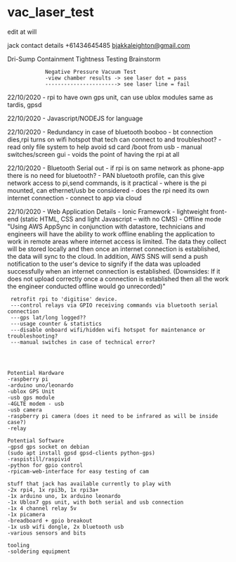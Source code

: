 # vac_laser_test

edit at will

jack contact details +61434645485 bjakkaleighton@gmail.com 

Dri-Sump Containment Tightness Testing Brainstorm

                Negative Pressure Vacuum Test
                -view chamber results -> see laser dot = pass
                -----------------------> see laser line = fail
               
                
22/10/2020 - rpi to have own gps unit,  can use ublox modules same as tardis, gpsd 

22/10/2020 - Javascript/NODEJS for language

22/10/2020 - Redundancy in case of bluetooth booboo
           - bt connection dies,rpi turns on wifi hotspot that tech can connect to and troubleshoot?
           - read only file system to help avoid sd card /boot from usb
           - manual switches/screen gui - voids the point of having the rpi at all
           
22/10/2020 - Bluetooth Serial out
           - if rpi is on same network as phone-app there is no need for bluetooth?
           - PAN bluetooth profile, can this give network access to pi,send commands, is it practical
           - where is the pi mounted, can ethernet/usb be considered
           - does the rpi need its own internet connection - connect to app via cloud

22/10/2020 - Web Application Details
           - Ionic Framework - lightweight front-end (static HTML, CSS and light Javascript – with no CMS) 
           - Offline mode 
           "Using AWS AppSync in conjunction with datastore, technicians and engineers will have the
ability to work offline enabling the application to work in remote areas where internet access is
limited. The data they collect will be stored locally and then once an internet connection is
established, the data will sync to the cloud. In addition, AWS SNS will send a push notification
to the user's device to signify if the data was uploaded successfully when an internet
connection is established. (Downsides: If it does not upload correctly once a connection is
established then all the work the engineer conducted offline would go unrecorded)"





     retrofit rpi to 'digitise' device.
     ---control relays via GPIO receiving commands via bluetooth serial connection
     ---gps lat/long logged??
     ---usage counter & statistics 
     ---disable onboard wifi/hidden wifi hotspot for maintenance or troubleshooting?
     ---manual switches in case of technical error?

     
     

    Potential Hardware
    -raspberry pi 
    -arduino uno/leonardo
    -ublox GPS Unit 
    -usb gps module
    -4GLTE modem - usb
    -usb camera
    -raspberry pi camera (does it need to be infrared as will be inside case?)
    -relay 

    Potential Software
    -gpsd gps socket on debian
    (sudo apt install gpsd gpsd-clients python-gps)
    -raspistill/raspivid
    -python for gpio control
    -rpicam-web-interface for easy testing of cam

    stuff that jack has available currently to play with
    -2x rpi4, 1x rpi3b, 1x rpi3a+
    -1x arduino uno, 1x arduino leonardo
    -1x Ublox7 gps unit, with both serial and usb connection
    -1x 4 channel relay 5v
    -1x picamera
    -breadboard + gpio breakout
    -1x usb wifi dongle, 2x bluetooth usb
    -various sensors and bits

    tooling
    -soldering equipment
